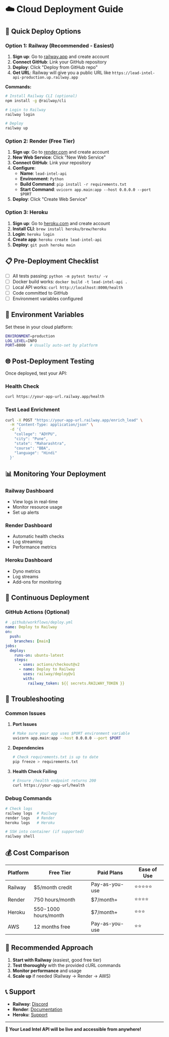 # ☁️ Cloud Deployment Guide

## 🚀 Quick Deploy Options

### **Option 1: Railway (Recommended - Easiest)**

1. **Sign up**: Go to [railway.app](https://railway.app) and create account
2. **Connect GitHub**: Link your GitHub repository
3. **Deploy**: Click "Deploy from GitHub repo"
4. **Get URL**: Railway will give you a public URL like `https://lead-intel-api-production.up.railway.app`

**Commands:**
```bash
# Install Railway CLI (optional)
npm install -g @railway/cli

# Login to Railway
railway login

# Deploy
railway up
```

### **Option 2: Render (Free Tier)**

1. **Sign up**: Go to [render.com](https://render.com) and create account
2. **New Web Service**: Click "New Web Service"
3. **Connect GitHub**: Link your repository
4. **Configure**:
   - **Name**: `lead-intel-api`
   - **Environment**: `Python`
   - **Build Command**: `pip install -r requirements.txt`
   - **Start Command**: `uvicorn app.main:app --host 0.0.0.0 --port $PORT`
5. **Deploy**: Click "Create Web Service"

### **Option 3: Heroku**

1. **Sign up**: Go to [heroku.com](https://heroku.com) and create account
2. **Install CLI**: `brew install heroku/brew/heroku`
3. **Login**: `heroku login`
4. **Create app**: `heroku create lead-intel-api`
5. **Deploy**: `git push heroku main`

## 📋 Pre-Deployment Checklist

- [ ] All tests passing: `python -m pytest tests/ -v`
- [ ] Docker build works: `docker build -t lead-intel-api .`
- [ ] Local API works: `curl http://localhost:8000/health`
- [ ] Code committed to GitHub
- [ ] Environment variables configured

## 🔧 Environment Variables

Set these in your cloud platform:

```bash
ENVIRONMENT=production
LOG_LEVEL=INFO
PORT=8000  # Usually auto-set by platform
```

## 🌐 Post-Deployment Testing

Once deployed, test your API:

### **Health Check**
```bash
curl https://your-app-url.railway.app/health
```

### **Test Lead Enrichment**
```bash
curl -X POST "https://your-app-url.railway.app/enrich_lead" \
  -H "Content-Type: application/json" \
  -d '{
    "college": "ADYPU",
    "city": "Pune",
    "state": "Maharashtra",
    "course": "BBA",
    "language": "Hindi"
  }'
```

## 📊 Monitoring Your Deployment

### **Railway Dashboard**
- View logs in real-time
- Monitor resource usage
- Set up alerts

### **Render Dashboard**
- Automatic health checks
- Log streaming
- Performance metrics

### **Heroku Dashboard**
- Dyno metrics
- Log streams
- Add-ons for monitoring

## 🔄 Continuous Deployment

### **GitHub Actions (Optional)**
```yaml
# .github/workflows/deploy.yml
name: Deploy to Railway
on:
  push:
    branches: [main]
jobs:
  deploy:
    runs-on: ubuntu-latest
    steps:
      - uses: actions/checkout@v2
      - name: Deploy to Railway
        uses: railway/deploy@v1
        with:
          railway_token: ${{ secrets.RAILWAY_TOKEN }}
```

## 🚨 Troubleshooting

### **Common Issues**

1. **Port Issues**
   ```bash
   # Make sure your app uses $PORT environment variable
   uvicorn app.main:app --host 0.0.0.0 --port $PORT
   ```

2. **Dependencies**
   ```bash
   # Check requirements.txt is up to date
   pip freeze > requirements.txt
   ```

3. **Health Check Failing**
   ```bash
   # Ensure /health endpoint returns 200
   curl https://your-app-url/health
   ```

### **Debug Commands**

```bash
# Check logs
railway logs  # Railway
render logs   # Render
heroku logs   # Heroku

# SSH into container (if supported)
railway shell
```

## 💰 Cost Comparison

| Platform | Free Tier | Paid Plans | Ease of Use |
|----------|-----------|------------|-------------|
| Railway  | $5/month credit | Pay-as-you-use | ⭐⭐⭐⭐⭐ |
| Render   | 750 hours/month | $7/month+ | ⭐⭐⭐⭐ |
| Heroku   | 550-1000 hours/month | $7/month+ | ⭐⭐⭐ |
| AWS      | 12 months free | Pay-as-you-use | ⭐⭐ |

## 🎯 Recommended Approach

1. **Start with Railway** (easiest, good free tier)
2. **Test thoroughly** with the provided cURL commands
3. **Monitor performance** and usage
4. **Scale up** if needed (Railway → Render → AWS)

## 📞 Support

- **Railway**: [Discord](https://discord.gg/railway)
- **Render**: [Documentation](https://render.com/docs)
- **Heroku**: [Support](https://help.heroku.com)

---

**🚀 Your Lead Intel API will be live and accessible from anywhere!** 